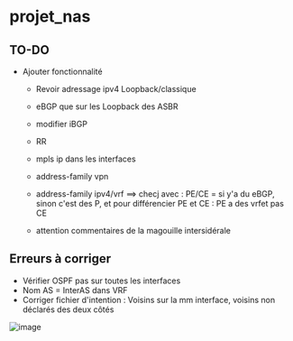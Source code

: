 # projet_nas

## TO-DO
- Ajouter fonctionnalité
    - Revoir adressage ipv4 Loopback/classique
    - eBGP que sur les Loopback des ASBR
    - modifier iBGP
    - RR
    - mpls ip dans les interfaces
    - address-family vpn
    - address-family ipv4/vrf ==> checj avec : PE/CE = si y'a du eBGP, sinon c'est des P, et pour différencier PE et CE : PE a des vrfet pas CE
 

    - attention commentaires de la magouille intersidérale

## Erreurs à corriger
- Vérifier OSPF pas sur toutes les interfaces
- Nom AS = InterAS dans VRF
- Corriger fichier d'intention : Voisins sur la mm interface, voisins non déclarés des deux côtés



![image](https://github.com/user-attachments/assets/811c3436-3d74-4b45-89ba-5faec7ea9774)
